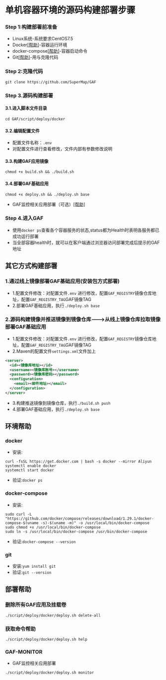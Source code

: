 # 单机容器环境的源码构建部署步骤

### Step 1:构建部署前准备

- Linux系统-系统要求CentOS7.5
- Docker[[帮助]](#docker)-容器运行环境
- docker-compose[[帮助]](#docker-compose)-容器启动命令
- Git[[帮助]](#git)-用与克隆代码


### Step 2:克隆代码

`git clone https://github.com/SuperMap/GAF`

### Step 3.源码构建部署
#### 3.1.进入脚本文件目录

`cd GAF/script/deploy/docker`

#### 3.2.编辑配置文件

- 配置文件名称：`.env`
- 对配置文件进行查看修改，文件内部有参数修改说明


#### 3.3.构建GAF应用镜像

`chmod +x build.sh && ./build.sh`

#### 3.4.部署GAF基础应用

`chmod +x deploy.sh && ./deploy.sh base`

- GAF监控相关应用部署（可选）[[帮助]](#GAF-MONITOR) 

### Step 4.进入GAF
- 使用`docker ps`查看各个容器服务的状态,status都为Health时表明各服务都已成功运行部署
- 当全部容器health时，就可以在客户端通过浏览器访问部署完成后提示的GAF地址

## 其它方式构建部署

### 1.通过线上镜像部署GAF基础应用(安装包方式部署)
- 1.配置文件修改：对配置文件`.env` 进行修改，配置`GAF_REGISTRY`镜像仓库地址，配置`GAF_REGISTRY_TAG`GAF镜像TAG
- 2.部署GAF基础应用，执行`./deploy.sh base`

### 2.源码构建镜像并推送镜像到镜像仓库--->从线上镜像仓库拉取镜像部署GAF基础应用
- 1.配置文件修改：对配置文件`.env` 进行修改，配置`GAF_REGISTRY`镜像仓库地址，配置`GAF_REGISTRY_TAG`GAF镜像TAG
- 2.Maven的配置文件`settings.xml`文件加上
```xml
<server>
  <id><镜像库地址></id>
  <username><镜像库账号></username>
  <password><镜像库密码></password>
  <configuration>
    <email><邮件地址></email>
  </configuration>
</server>
```
- 3.构建推送镜像到镜像仓库，执行`./build.sh push`
- 4.部署GAF基础应用，执行`./deploy.sh base`

## 环境帮助
### docker
- 安装: 
```
curl -fsSL https://get.docker.com | bash -s docker --mirror Aliyun
systemctl enable docker
systemctl start docker
```
- 验证:`docker ps`
### docker-compose
- 安装:
```
sudo curl -L "https://github.com/docker/compose/releases/download/1.29.1/docker-compose-$(uname -s)-$(uname -m)" -o /usr/local/bin/docker-compose
sudo chmod +x /usr/local/bin/docker-compose
sudo ln -s /usr/local/bin/docker-compose /usr/bin/docker-compose
```
- 验证:`docker-compose --version`
### git
- 安装:`yum install git`
- 验证:`git --version`

## 部署帮助
### 删除所有GAF应用及挂载卷
`./script/deploy/docker/deploy.sh delete-all`
### 获取命令帮助
`./script/deploy/docker/deploy.sh help`
### GAF-MONITOR
- GAF监控相关应用部署
```
./script/deploy/docker/deploy.sh monitor
```